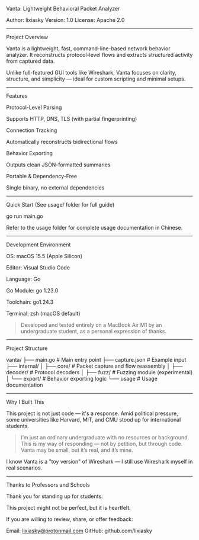 Vanta: Lightweight Behavioral Packet Analyzer

Author: lixiasky
Version: 1.0
License: Apache 2.0


---

Project Overview

Vanta is a lightweight, fast, command-line-based network behavior analyzer. It reconstructs protocol-level flows and extracts structured activity from captured data.

Unlike full-featured GUI tools like Wireshark, Vanta focuses on clarity, structure, and simplicity — ideal for custom scripting and minimal setups.


---

Features

Protocol-Level Parsing

Supports HTTP, DNS, TLS (with partial fingerprinting)


Connection Tracking

Automatically reconstructs bidirectional flows


Behavior Exporting

Outputs clean JSON-formatted summaries


Portable & Dependency-Free

Single binary, no external dependencies




---

Quick Start (See usage/ folder for full guide)

go run main.go

Refer to the usage folder for complete usage documentation in Chinese.


---

Development Environment

OS: macOS 15.5 (Apple Silicon)

Editor: Visual Studio Code

Language: Go

Go Module: go 1.23.0

Toolchain: go1.24.3

Terminal: zsh (macOS default)


> Developed and tested entirely on a MacBook Air M1 by an undergraduate student, as a personal expression of thanks.




---

Project Structure

vanta/
├── main.go                  # Main entry point
├── capture.json             # Example input
├── internal/
│   ├── core/                # Packet capture and flow reassembly
│   ├── decoder/             # Protocol decoders
│   ├── fuzz/                # Fuzzing module (experimental)
│   └── export/              # Behavior exporting logic
└── usage                    # Usage documentation


---

Why I Built This

This project is not just code — it's a response. Amid political pressure, some universities like Harvard, MIT, and CMU stood up for international students.

> I’m just an ordinary undergraduate with no resources or background. This is my way of responding — not by petition, but through code. Vanta may be small, but it’s real, and it’s mine.



I know Vanta is a "toy version" of Wireshark — I still use Wireshark myself in real scenarios. 


---

Thanks to Professors and Schools

Thank you for standing up for students.

This project might not be perfect, but it is heartfelt.

If you are willing to review, share, or offer feedback:

Email: lixiasky@protonmail.com
GitHub: github.com/lixiasky